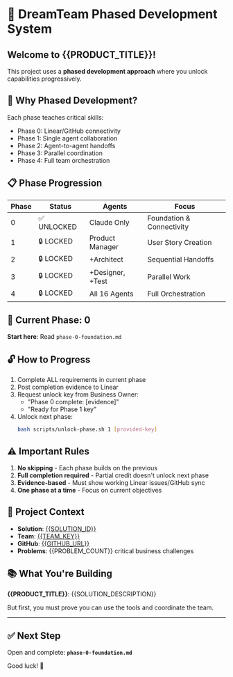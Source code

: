 # 🚀 DreamTeam Phased Development System

## Welcome to {{PRODUCT_TITLE}}!

This project uses a **phased development approach** where you unlock capabilities progressively.

## 🎯 Why Phased Development?

Each phase teaches critical skills:
- Phase 0: Linear/GitHub connectivity
- Phase 1: Single agent collaboration  
- Phase 2: Agent-to-agent handoffs
- Phase 3: Parallel coordination
- Phase 4: Full team orchestration

## 📋 Phase Progression

| Phase | Status | Agents | Focus |
|-------|--------|---------|--------|
| 0 | ✅ UNLOCKED | Claude Only | Foundation & Connectivity |
| 1 | 🔒 LOCKED | Product Manager | User Story Creation |
| 2 | 🔒 LOCKED | +Architect | Sequential Handoffs |
| 3 | 🔒 LOCKED | +Designer, +Test | Parallel Work |
| 4 | 🔒 LOCKED | All 16 Agents | Full Orchestration |

## 🚦 Current Phase: 0

**Start here**: Read `phase-0-foundation.md`

## 🔓 How to Progress

1. Complete ALL requirements in current phase
2. Post completion evidence to Linear
3. Request unlock key from Business Owner:
   - "Phase 0 complete: [evidence]"
   - "Ready for Phase 1 key"
4. Unlock next phase:
   ```bash
   bash scripts/unlock-phase.sh 1 [provided-key]
   ```

## ⚠️ Important Rules

1. **No skipping** - Each phase builds on the previous
2. **Full completion required** - Partial credit doesn't unlock next phase
3. **Evidence-based** - Must show working Linear issues/GitHub sync
4. **One phase at a time** - Focus on current objectives

## 🔗 Project Context

- **Solution**: [{{SOLUTION_ID}}](https://linear.app/dreamteam-ai-labs/issue/{{SOLUTION_ID}})
- **Team**: [{{TEAM_KEY}}](https://linear.app/dreamteam-ai-labs/team/{{TEAM_KEY}}/board)
- **GitHub**: [{{GITHUB_URL}}]({{GITHUB_URL}})
- **Problems**: {{PROBLEM_COUNT}} critical business challenges

## 📚 What You're Building

**{{PRODUCT_TITLE}}**: {{SOLUTION_DESCRIPTION}}

But first, you must prove you can use the tools and coordinate the team.

---

## ✅ Next Step

Open and complete: **`phase-0-foundation.md`**

Good luck! 🎯